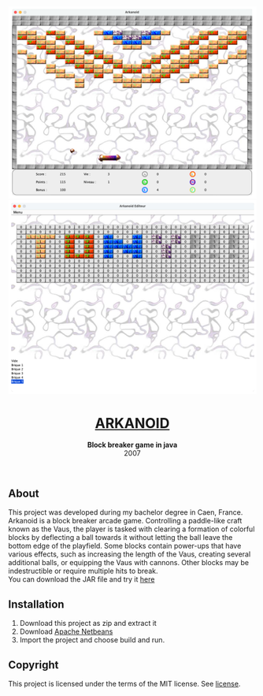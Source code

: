 <div align="center"><img src="game/assets/screenshot.png"><img src="editor/assets/screenshot.png"></div>
<h1 align="center"><a href="https://github.com/anthonyliot/arkanoid/releases/tag/v1.0">ARKANOID</a></h1>
<p align="center">
<strong>Block breaker game in java</strong>
<br>2007
</p>
<br/>
<h2>About</h2>
This project was developed during my bachelor degree in Caen, France. 
<br/>
Arkanoid is a block breaker arcade game. Controlling a paddle-like craft known as the Vaus, the player is tasked with clearing a formation of colorful blocks by deflecting a ball towards it without letting the ball leave the bottom edge of the playfield. Some blocks contain power-ups that have various effects, such as increasing the length of the Vaus, creating several additional balls, or equipping the Vaus with cannons. Other blocks may be indestructible or require multiple hits to break.
<br/>
You can download the JAR file and try it <a href="https://github.com/anthonyliot/arkanoid/releases/tag/v1.0">here</a>

<h2>Installation</h2>

1. Download this project as zip and extract it
2. Download <a href="https://netbeans.apache.org">Apache Netbeans</a>
3. Import the project and choose build and run.

<h2>Copyright</h2>
This project is licensed under the terms of the MIT license. See <a href="LICENSE">license</a>.